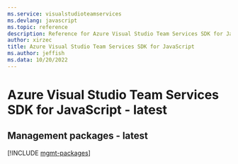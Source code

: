 ```yaml
---
ms.service: visualstudioteamservices
ms.devlang: javascript
ms.topic: reference
description: Reference for Azure Visual Studio Team Services SDK for JavaScript
author: xirzec
title: Azure Visual Studio Team Services SDK for JavaScript
ms.author: jeffish
ms.data: 10/20/2022
---
```

# Azure Visual Studio Team Services SDK for JavaScript - latest

## Management packages - latest
[!INCLUDE [mgmt-packages](visual-studio-team-services-mgmt-index.md)]